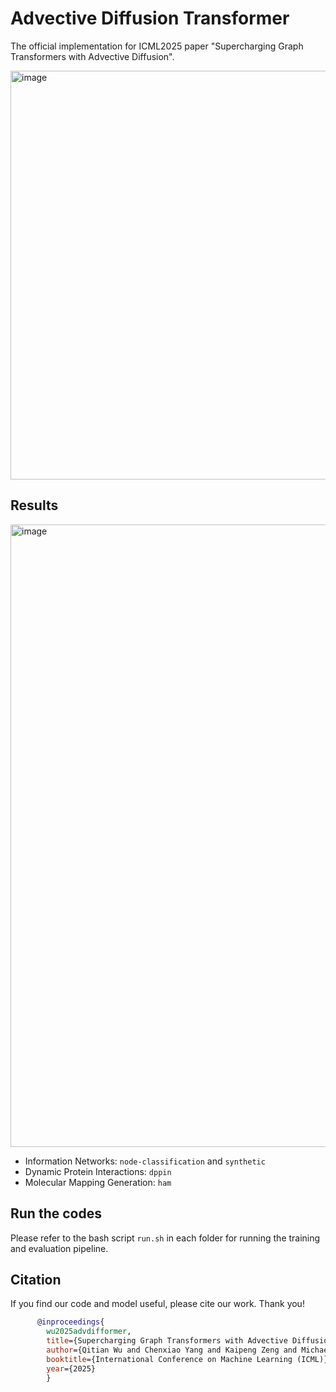  # Advective Diffusion Transformer

The official implementation for ICML2025 paper "Supercharging Graph Transformers with Advective Diffusion".

<img width="654" alt="image" src="https://github.com/user-attachments/assets/0ccba7e5-0eff-4185-a6fa-854fab464537" />

## Results

<img width="996" alt="image" src="https://github.com/user-attachments/assets/255e8bf2-8511-40a9-a5b2-45116ff44cb7" />

- Information Networks: `node-classification` and `synthetic`
- Dynamic Protein Interactions: `dppin`
- Molecular Mapping Generation: `ham`

## Run the codes

Please refer to the bash script `run.sh` in each folder for running the training and evaluation pipeline.

## Citation

If you find our code and model useful, please cite our work. Thank you!

```bibtex
      @inproceedings{
        wu2025advdifformer,
        title={Supercharging Graph Transformers with Advective Diffusion},
        author={Qitian Wu and Chenxiao Yang and Kaipeng Zeng and Michael Bronstein},
        booktitle={International Conference on Machine Learning (ICML)},
        year={2025}
        }
```

